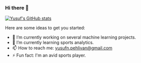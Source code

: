 ### Hi there 👋


[![Yusuf's GitHub stats](https://github-readme-stats.vercel.app/api?username=yusufakajose)](https://github.com/yusufakajose/github-readme-stats)

Here are some ideas to get you started:

- 🔭 I’m currently working on several machine learning projects.
- 🌱 I’m currently learning sports analytics.
- 📫 How to reach me: yusufn.pehlivan@gmail.com
- ⚡ Fun fact: I'm an avid sports player.

